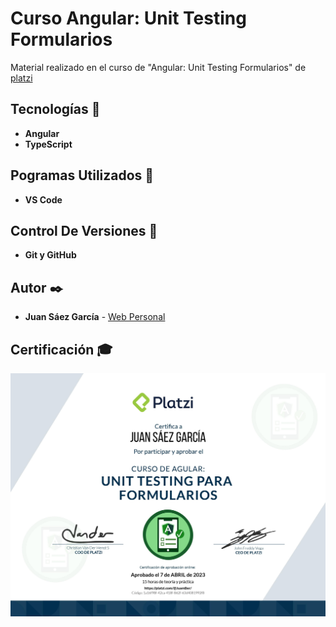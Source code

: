 # Curso Angular: Unit Testing Formularios

Material realizado en el curso de "Angular: Unit Testing Formularios" de [platzi](https://platzi.com/p/JuamBer/curso/2941-angular-unit-testing-formularios/diploma/detalle/)

## Tecnologías 🚀

* **Angular** 
* **TypeScript** 

## Pogramas Utilizados 📌

* **VS Code**

## Control De Versiones 📌

* **Git y GitHub**

## Autor ✒️

* **Juan Sáez García** -  [Web Personal](https://juamber.com)

## Certificación 🎓

![Certificación](https://github.com/JuamBer/Platzi-CursoTestingFormsAngular/blob/master/img-licencia/diploma-angular-unit-testing-formularios.jpg)
